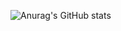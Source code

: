 ![Anurag's GitHub stats](https://github-readme-stats.vercel.app/api?username=JuanDiegoAW&show_icons=true&theme=radical)
